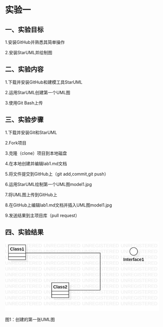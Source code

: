 # 实验一

## 一、实验目标
1.安装GitHub并熟悉其简单操作

2.安装StarUML并绘制图

## 二、实验内容
1.下载并安装GitHub和建模工具StarUML

2.运用StarUML创建第一个UML图

3.使用Git Bash上传

## 三、实验步骤
1.下载并安装Git和StarUML

2.Fork项目

3.克隆（clone）项目到本地磁盘

4.在本地创建并编辑lab1.md文档

5.将文件提交到GitHub上（git add,commit,git push）

6.运用StarUML绘制第一个UML图model1.jpg

7.将UML图上传到GitHub上

8.在GitHub上编辑lab1.md文档并插入UML图model1.jpg

9.发送结果到主项目库（pull request）

## 四、实验结果

![第一个UML图](./model1.jpg)

图1：创建的第一张UML图
